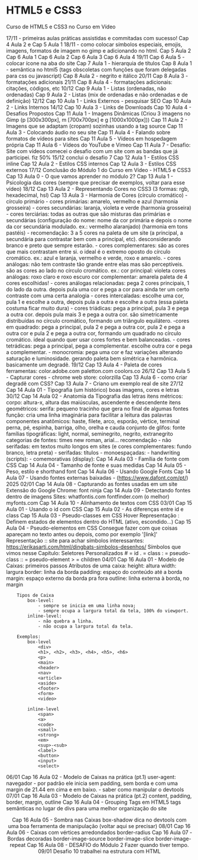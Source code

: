 # HTML5 e CSS3
 Curso de HTML5 e CSS3 no Curso em Vídeo

17/11 - primeiras aulas práticas assistidas e commitadas com sucesso! Cap 4 Aula 2 e Cap 5 Aula 1 
18/11 - como colocar símbolos especiais, emojis, imagens, formatos de imagem no gimp e adicionando no html.
    Cap 5 Aula 2
    Cap 6 Aula 1
    Cap 6 Aula 2
    Cap 6 Aula 3
    Cap 6 Aula 4
19/11 
    Cap 6 Aula 5 - colocar ícone na aba do site
    Cap 7 Aula 1 - hierarquia de títulos
    Cap 8 Aula 1 - semântica no html5 (tags obscoletas com funções que foram delegadas para css ou javascript)
    Cap 8 Aula 2 - negrito e itálico
20/11
    Cap 8 Aula 3 - formatações adicionais
21/11
    Cap 8 Aula 4 - formatações adicionais: citações, códigos, etc
10/12
    Cap 9 Aula 1 - Listas (ordenadas, não ordenadas)
    Cap 9 Aula 2 - Listas (mix de ordenadas e não ordenadas e de definição)
12/12
    Cap 10 Aula 1 - Links Externos - pesquisar SEO
    Cap 10 Aula 2 - Links Internos
14/12
    Cap 10 Aula 3 - Links de Downloads
    Cap 10 Aula 4 - Desafios Propostos
    Cap 11 Aula 1 - Imagens Dinâmicas (Criou 3 imagens no Gimp (p [300x300px], m [700x700px] e g [1000x1000px]))
    Cap 11 Aula 2 - Imagens que se adaptam (cropam) sozinhas usando a tag source
    Cap 11 Aula 3 - Colocando áudio no seu site
    Cap 11 Aula 4 - Falando sobre formatos de vídeos para sites
    Cap 11 Aula 5 - Vídeos em hospedagem própria
    Cap 11 Aula 6 - Vídeos do YouTube e Vimeo
    Cap 11 Aula 7 - Desafio: Site com vídeos
        comecei o desafio com um site com as bandas que já participei. fiz 50%
15/12
    conclui o desafio 7
    Cap 12 Aula 1 - Estilos CSS inline
    Cap 12 Aula 2 - Estilos CSS internos
    Cap 12 Aula 3 - Estilos CSS externos
17/12
    Conclusão do Módulo 1 do Curso em Vídeo - HTML5 e CSS3
    Cap 13 Aula 0 - O que vamos aprender no módulo 2?
    Cap 13 Aula 1 - Psicologia das cores (sempre que precisar de exemplos, voltar para esse vídeo)
18/12
    Cap 13 Aula 2 - Representando Cores no CSS3 (3 formas: rgb, hexadecimal, hsl)
    Cap 13 Aula 3 - Harmonia de Cores (círculo cromático)
        - círculo primário
            - cores primárias: amarelo, vermelho e azul (harmonia grosseira)
            - cores secundárias: laranja, violeta e verde (harmonia grosseira)
            - cores terciárias: todas as outras que são misturas das primárias e secundárias (configuração do nome: nome da cor primária e depois o nome da cor secundária modulado. ex.: vermelho alaranjado) (harmonia em tons pastéis)
        - recomendação: 3 a 5 cores na paleta de um site (a principal, a secundária para contrastar bem com a principal, etc). desconsiderando branco e preto que sempre estarão.
        - cores complementares: são as cores que mais contrastam entre si. o ideal é o extremo oposto do círculo cromático. ex.: azul e laranja, vermelho e verde, roxo e amarelo.
        - cores análogas: não tem contraste tão grande entre elas mas são perceptíveis. são as cores ao lado no círculo cromático. 
        ex.:
        cor principal: violeta
        cores análogas: roxo claro e roxo escuro
        cor complementar: amarela
        paleta de 4 cores escolhidas!
        - cores análogas relacionadas: pega 2 cores principais, 1 do lado da outra. depois pula uma cor e pega a cor para ainda ter um certo contraste com uma certa analogia
        - cores intercaladas: escolhe uma cor, pula 1 e escolhe a outra, depois pula a outra e escolhe a outra (essa paleta costuma ficar muito dura)
            - cores triádicas: pega a principal, pula 3 e pega a outra cor. depois pula mais 3 e pega a outra cor. são simetricamente distribuídas no círculo cromático, formando um triângulo equilátero.
            -cores em quadrado: pega a principal, pula 2 e pega a outra cor, pula 2 e pega a outra cor e pula 2 e pega a outra cor, formando um quadrado no círculo cromático. ideal quando quer usar cores fortes e bem balanceadas.
            - cores tetrádicas: pega a principal, pega a complementar. escolhe outra cor e pega a complementar. 
            - monocromia: pega uma cor e faz variações alterando saturação e luminosidade. gerando paleta bem simétrica e harmônica. basicamente um degradê.
19/12
    Cap 13 Aula 4 - Paleta de cores 
        ferramentas: 
            color.adobe.com 
            paletton.com
            coolors.co 
26/12
    Cap 13 Aula 5 - Capturar cores
        - chrome web store: colorzilla
    Cap 13 Aula 6 - como criar degradê com CSS?
    Cap 13 Aula 7 - Criano um exemplo real de site
27/12
    Cap 14 Aula 01 - Tipografia (um histórico)
        boas imagens, cores e letras
30/12
    Cap 14 Aula 02 - Anatomia da Tipografia das letras
        itens métricos:
            corpo: altura-x, altura das maiúsculas, ascendente e descendente
        itens geométricos:
            serifa: pequeno tracinho que gera no final de algumas fontes
                função: cria uma linha imaginária para facilitar a leitura das palavras
            componentes anatômicos:
                haste, filete, arco, esporão, vértice, terminal
                perna, pé, espinha, barriga, olho, orelha e cauda
            conjunto de glifos: fonte
            famílias tipográficas: light, normal, seminegrito, negrito, extranegrito
            categorias de fontes: times new roman, arial...
                recomendação
                - não serifadas: em textos muito longos em sites (e cores complementares: fundo branco, letra preta)
                - serifadas: títulos
                - monoespaçadas: 
                - handwriting (scripts): 
                - comemorativas (display): 
    Cap 14 Aula 03 - Família de fonte com CSS
    Cap 14 Aula 04 - Tamanho de fonte e suas medidas
    Cap 14 Aula 05 - Peso, estilo e shorthand font
    Cap 14 Aula 06 - Usando Google Fonts
    Cap 14 Aula 07 - Usando fontes externas baixadas
        - (https://www.dafont.com/pt/)
2025
02/01
    Cap 14 Aula 08 - Capturando as fontes usadas em um site
        Extensão do Google Chrome: font ninja
    Cap 14 Aula 09 - Detectando fontes dentro de imagens
        Sites: whatfontis.com 
               fontfinder.com (o melhor)
               myfonts.com
    Cap 14 Aula 10 - Alinhamento de textos com CSS 
03/01
    Cap 15 Aula 01 - Usando o id com CSS
    Cap 15 Aula 02 - As diferenças entre id e class
    Cap 15 Aula 03 - Pseudo-classes em CSS
        Hover
        Representação :
        Definem estados de elementos dentro do HTML (ativo, escondido...)
    Cap 15 Aula 04 - Pseudo-elementos em CSS
        Consegue fazer com que coisas apareçam no texto antes ou depois, como por exemplo '[link]'
        Representação ::
        site para achar símbolos interessantes: https://erikasarti.com/html/dingbats-simbolos-desenhos/
        Símbolos que vimos nesse Capítulo:
        Seletores Personalizados
            # = id
            . = class
            : = pseudo-class
            :: = pseudo-element
            > = children
04/01
    Cap 16 Aula 01 - Modelo de Caixas: primeiros passos
        Atributos de uma caixa:
            height: altura
            width: largura
            border: linha da borda
            padding: espaço do conteúdo até a borda
            margin: espaço externo da borda pra fora
            outline: linha externa à borda, no margin

        Tipos de Caixa
            box-level: 
                - sempre se inicia em uma linha nova;
                - sempre ocupa a largura total da tela, 100% do viewport. 
            inline-level:
                - não quebra a linha.
                - não ocupa a largura total da tela.
            
        Exemplos:
            box-level
                <div> 
                <h1>, <h2>, <h3>, <h4>, <h5>, <h6>
                <p>
                <main>
                <header>
                <nav>
                <article>
                <aside>
                <footer>
                <form>
                <video>

            inline-level
                <span>
                <a>
                <code>
                <small>
                <strong>
                <em>
                <sup>-<sub>
                <label>
                <button>
                <input>
                <select> 
06/01
    Cap 16 Aula 02 - Modelo de Caixas na prática (pt.1)
        user-agent: navegador
            - por padrão ele inicia sem padding, sem borda e com uma margin de 21.44 em cima e em baixo.
            - saber como manipular o devtools
07/01
    Cap 16 Aula 03 - Modelo de Caixas na prática (pt.2)
        content, padding, border, margin, outline
    Cap 16 Aula 04 - Grouping Tags em HTML5
        tags semânticas no lugar de divs para uma melhor organização do site
        <header>
        <main>
        <footer>
    Cap 16 Aula 05 - Sombra nas Caixas
        box-shadow
        dica no devtools com uma boa ferramenta de manipulação (voltar aqui se precisar)
08/01
    Cap 16 Aula 06 - Caixas com vértices arredondados
        border-radius
    Cap 16 Aula 07 - Bordas decoradas
        border-image-source
        border-image-slice
        border-image-repeat
    Cap 16 Aula 08 - DESAFIO do Módulo 2
        Fazer quando tiver tempo.
09/01
    Desafio 10
        trabalhei na estrutura com HTML
        



